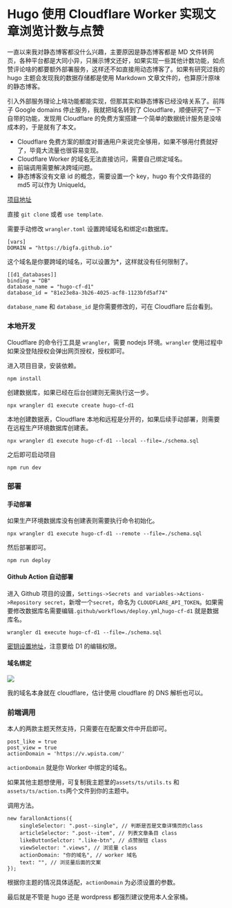 # Hugo 使用 Cloudflare Worker 实现文章浏览计数与点赞

一直以来我对静态博客都没什么兴趣，主要原因是静态博客都是 MD 文件转网页，各种平台都是大同小异，只展示博文还好，如果实现一些其他计数功能，如点赞评论啥的都要额外部署服务，这样还不如直接用动态博客了。如果有研究过我的 hugo 主题会发现我的数据存储都是使用 Markdown 文章文件的，也算原汁原味的静态博客。

引入外部服务理论上啥功能都能实现，但那其实和静态博客已经没啥关系了。前阵子 Google domains 停止服务，我就把域名转到了 Cloudflare，顺便研究了一下自带的功能，发现用 Cloudflare 的免费方案搭建一个简单的数据统计服务是没啥成本的，于是就有了本文。

-   Cloudflare 免费方案的额度对普通用户来说完全够用，如果不够用付费就好了，毕竟大流量也很容易变现。
-   Cloudflare Worker 的域名无法直接访问，需要自己绑定域名。
-   前端调用需要解决跨域问题。
-   静态博客没有文章 id 的概念，需要设置一个 key，hugo 有个文件路径的 md5 可以作为 UniqueId。

[项目地址](https://github.com/bigfa/hugo-cf-worker)

直接 `git clone` 或者 `use template`.

需要手动修改 `wrangler.toml` 设置跨域域名和绑定`d1`数据库。

```
[vars]
DOMAIN = "https://bigfa.github.io"
```

这个域名是你要跨域的域名，可以设置为\*，这样就没有任何限制了。

```
[[d1_databases]]
binding = "DB"
database_name = "hugo-cf-d1"
database_id = "81e23e8a-3b26-4025-acf8-1123bfd5af74"
```

`database_name` 和 `database_id` 是你需要修改的，可在 Cloudflare 后台看到。

### 本地开发

Cloudflare 的命令行工具是 `wrangler`，需要 nodejs 环境。`wrangler` 使用过程中如果没登陆授权会弹出网页授权，授权即可。

进入项目目录，安装依赖。

```
npm install
```

创建数据库，如果已经在后台创建则无需执行这一步。

```
npx wrangler d1 execute create hugo-cf-d1
```

本地创建数据表，Cloudflare 本地和远程是分开的，如果后续手动部署，则需要在远程生产环境数据库创建表。

```
npx wrangler d1 execute hugo-cf-d1 --local --file=./schema.sql
```

之后即可启动项目

```
npm run dev
```

### 部署

#### 手动部署

如果生产环境数据库没有创建表则需要执行命令初始化。

```
npx wrangler d1 execute hugo-cf-d1 --remote --file=./schema.sql
```

然后部署即可。

```
npm run deploy
```

#### Github Action 自动部署

进入 Github 项目的设置，`Settings->Secrets and variables->Actions->Repository secret`，新增一个`secret`，命名为 `CLOUDFLARE_API_TOKEN`。如果需要修改数据库名需要编辑`.github/workflows/deploy.yml`,`hugo-cf-d1` 就是数据库名。

```
wrangler d1 execute hugo-cf-d1 --file=./schema.sql
```

[密钥设置地址](https://dash.cloudflare.com/profile/api-tokens)，注意要给 D1 的编辑权限。

#### 域名绑定

![](//static.fatesinger.com/2024/05/xm2jaov6erphd72a.png)

我的域名本身就在 cloudflare，估计使用 cloudflare 的 DNS 解析也可以。

### 前端调用

本人的两款主题天然支持，只需要在在配置文件中开启即可。

```
post_like = true
post_view = true
actionDomain = 'https://v.wpista.com/'
```

`actionDomain` 就是你 Worker 中绑定的域名。

如果其他主题想使用，可复制我主题里的`assets/ts/utils.ts` 和`assets/ts/action.ts`两个文件到你的主题中。

调用方法。

```
new farallonActions({
    singleSelector: ".post--single", // 判断是否是文章详情页的class
    articleSelector: ".post--item", // 列表文章条目 class
    likeButtonSelctor: ".like-btn", // 点赞按钮 class
    viewSelector: ".views", // 浏览量 class
    actionDomain: "你的域名", // worker 域名
    text: "", // 浏览量后面的文案
});

```

根据你主题的情况具体适配，`actionDomain` 为必须设置的参数。

最后就是不管是 hugo 还是 wordpress 都强烈建议使用本人全家桶。
